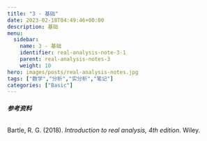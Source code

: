 ```yaml
---
title: "3 - 基础"
date: 2023-02-18T04:49:46+00:00
description: 基础
menu:
  sidebar:
    name: 3 - 基础
    identifier: real-analysis-note-3-1
    parent: real-analysis-notes-3
    weight: 10
hero: images/posts/real-analysis-notes.jpg
tags: ["数学","分析","实分析","笔记"]
categories: ["Basic"]
---
```




###### **参考资料**

Bartle, R. G. (2018). *Introduction to real analysis, 4th edition*. Wiley. 
